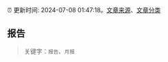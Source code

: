 :alarm_clock: 更新时间: 2024-07-08 01:47:18。[文章来源](/README.md)、[文章分类](/TAGS.md)

## 报告


> 关键字：`报告`、`月报`



